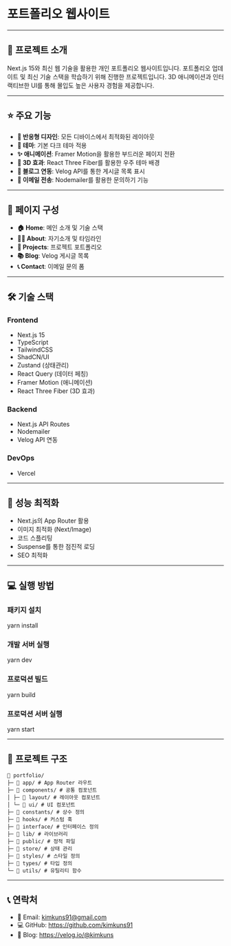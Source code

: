 # 포트폴리오 웹사이트

---

## 🎯 프로젝트 소개

Next.js 15와 최신 웹 기술을 활용한 개인 포트폴리오 웹사이트입니다. 포트폴리오 업데이트 및 최신 기술 스택을 학습하기 위해 진행한 프로젝트입니다. 3D 애니메이션과 인터랙티브한 UI를 통해 몰입도 높은 사용자 경험을 제공합니다.

--- 

## ⭐️ 주요 기능

- **🎨 반응형 디자인**: 모든 디바이스에서 최적화된 레이아웃
- **🌙 테마**: 기본 다크 테마 적용
- **✨ 애니메이션**: Framer Motion을 활용한 부드러운 페이지 전환
- **🌌 3D 효과**: React Three Fiber를 활용한 우주 테마 배경
- **📝 블로그 연동**: Velog API를 통한 게시글 목록 표시
- **📧 이메일 전송**: Nodemailer를 활용한 문의하기 기능

--- 

## 📱 페이지 구성

- **🏠 Home**: 메인 소개 및 기술 스택
- **👨‍💻 About**: 자기소개 및 타임라인
- **🎨 Projects**: 프로젝트 포트폴리오
- **📚 Blog**: Velog 게시글 목록
- **📞 Contact**: 이메일 문의 폼

--- 

## 🛠 기술 스택

### Frontend

- Next.js 15
- TypeScript
- TailwindCSS
- ShadCN/UI
- Zustand (상태관리)
- React Query (데이터 페칭)
- Framer Motion (애니메이션)
- React Three Fiber (3D 효과)

### Backend

- Next.js API Routes
- Nodemailer
- Velog API 연동

### DevOps

- Vercel

--- 

## 🚀 성능 최적화

- Next.js의 App Router 활용
- 이미지 최적화 (Next/Image)
- 코드 스플리팅
- Suspense를 통한 점진적 로딩
- SEO 최적화

--- 

## 💻 실행 방법

### 패키지 설치

yarn install

### 개발 서버 실행

yarn dev

### 프로덕션 빌드

yarn build

### 프로덕션 서버 실행

yarn start

---

## 📁 프로젝트 구조

```
📁 portfolio/
├─ 📁 app/ # App Router 라우트
├─ 📁 components/ # 공통 컴포넌트
│ ├─ 📁 layout/ # 레이아웃 컴포넌트
│ └─ 📁 ui/ # UI 컴포넌트
├─ 📁 constants/ # 상수 정의
├─ 📁 hooks/ # 커스텀 훅
├─ 📁 interface/ # 인터페이스 정의
├─ 📁 lib/ # 라이브러리
├─ 📁 public/ # 정적 파일
├─ 📁 store/ # 상태 관리
├─ 📁 styles/ # 스타일 정의
├─ 📁 types/ # 타입 정의
└─ 📁 utils/ # 유틸리티 함수
```
--- 

## 📞 연락처

- 📧 Email: kimkuns91@gmail.com
- 💻 GitHub: https://github.com/kimkuns91
- 📝 Blog: https://velog.io/@kimkuns
